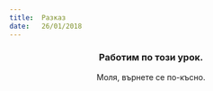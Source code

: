 ```yaml
---
title:  Разказ
date:   26/01/2018
---
```


### <center>Работим по този урок.</center>
<center>Моля, върнете се по-късно.</center>